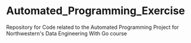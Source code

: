 # Automated_Programming_Exercise
Repository for Code related to the Automated Programming Project for Northwestern's Data Engineering With Go course
